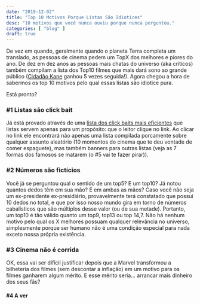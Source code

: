 ```yaml
---
date: "2019-12-02"
title: "Top 10 Motivos Porque Listas São Idiotices"
desc: "10 motivos que você nunca ouviu porque nunca perguntou."
categories: [ "blog" ]
draft: true
---
```

De vez em quando, geralmente quando o planeta Terra completa um translado, as pessoas de cinema pedem um TopX dos melhores e piores do ano. De dez em dez anos as pessoas mais chatas do universo (aka críticos) também compilam a lista dos Top10 filmes que mais dará sono ao grande público ([Cidadão Kane](/cidadao-kane) ganhou 5 vezes seguida!). Agora chegou a hora de sabermos os top 10 motivos pelo qual essas listas são idiotice pura.

Está pronto?

### #1 Listas são click bait

Já está provado através de uma [lista dos click baits mais eficientes](https://medium.com/zerone-magazine/you-wont-believe-how-these-9-shocking-clickbaits-work-number-8-is-a-killer-4cb2ceded8b6) que listas servem apenas para um propósito: que o leitor clique no link. Ao clicar no link ele encontrará não apenas uma lista compilada porcamente sobre qualquer assunto aleatório (10 momentos do cinema que te deu vontade de comer espaguete), mas também banners para outras listas (veja as 7 formas dos famosos se matarem (o #5 vai te fazer pirar)).

### #2 Números são fictícios

Você já se perguntou qual o sentido de um top5? E um top10? Já notou quantos dedos têm em sua mão? E em ambas as mãos? Caso você não seja um ex-presidente ex-presidiário, provavelmente terá constatado que possui 10 dedos no total, e que por isso nosso mundo gira em torno de números cabalísticos que são múltiplos desse valor (ou de sua metade). Portanto, um top10 é tão válido quanto um top9, top13 ou top 14,7. Não há nenhum motivo pelo qual os X melhores possuam qualquer relevância no universo, simplesmente porque ser humano não é uma condição especial para nada exceto nossa própria existência.

### #3 Cinema não é corrida

OK, essa vai ser difícil justificar depois que a Marvel transformou a bilheteria dos filmes (sem descontar a inflação) em um motivo para os filmes ganharem algum mérito. E esse mérito seria... arrancar mais dinheiro dos seus fãs?

#### #4 A ver

